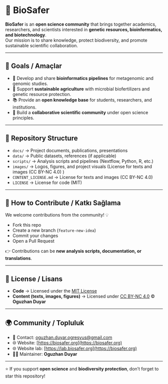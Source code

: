 # 🌱 BioSafer

**BioSafer** is an **open science community** that brings together academics, researchers, and scientists interested in **genetic resources, bioinformatics, and biotechnology**.  
Our mission is to share knowledge, protect biodiversity, and promote sustainable scientific collaboration.  

---

## 📌 Goals / Amaçlar
- 🔬 Develop and share **bioinformatics pipelines** for metagenomic and genomic studies.  
- 🌾 Support **sustainable agriculture** with microbial biofertilizers and genetic resource protection.  
- 📚 Provide an **open knowledge base** for students, researchers, and institutions.  
- 🤝 Build a **collaborative scientific community** under open science principles.  

---

## 📂 Repository Structure
- `docs/` → Project documents, publications, presentations  
- `data/` → Public datasets, references (if applicable)  
- `scripts/` → Analysis scripts and pipelines (Nextflow, Python, R, etc.)  
- `images/` → Logos, figures, and project visuals (License for texts and images (CC BY-NC 4.0) ) 
- `CONTENT_LICENSE.md` → License for texts and images (CC BY-NC 4.0)  
- `LICENSE` → License for code (MIT)  

---

## 🚀 How to Contribute / Katkı Sağlama
We welcome contributions from the community! 💡  
- Fork this repo  
- Create a new branch (`feature-new-idea`)  
- Commit your changes  
- Open a Pull Request  

👉 Contributions can be **new analysis scripts, documentation, or translations**.  

---

## 📜 License / Lisans
- **Code** → Licensed under the [MIT License](LICENSE)  
- **Content (texts, images, figures)** → Licensed under [CC BY-NC 4.0](CONTENT_LICENSE.md) © **Oguzhan Duyar**  

---

## 🌍 Community / Topluluk
- 📧 Contact: [oguzhan.duyar.ogresyus@gmail.com](mailto:oguzhan.duyar.ogresyus@gmail.com)  
- 🌐 Website: [https://biosafer.org](https://biosafer.org)
- 🌐 Website lab: [https://lab.biosafer.org](https://biosafer.org)  
- 🧑‍🔬 Maintainer: **Oguzhan Duyar**  

---

⭐ If you support **open science** and **biodiversity protection**, don’t forget to star this repository!
